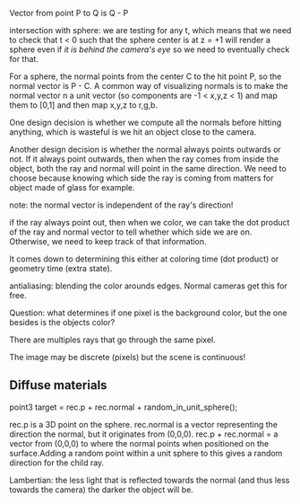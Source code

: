 Vector from point P to Q is Q - P

intersection with sphere: we are testing for any t, which means that we
need to check that t < 0 such that the sphere center is at z = +1 will
render a sphere even if *it is behind the camera's eye* so we
need to eventually check for that.

For a sphere, the normal points from the center C to the hit point P, so the normal vector is P - C. A common way of visualizing normals is to make the normal vector n a unit vector (so components are -1 < x,y,z < 1) and map them to [0,1] and then map x,y,z to r,g,b.

One design decision is whether we compute all the normals before hitting anything, which is wasteful is we hit an object close to the camera.

Another design decision is whether the normal always points outwards or not. If it always point outwards, then when the ray comes from inside the object, both the ray and normal will point in the same direction. We need to choose because knowing which side the ray is coming from matters for object made of glass for example.

note: the normal vector is independent of the ray's direction!

if the ray always point out, then when we color, we can take the dot product of the ray and normal vector to tell whether which side we are on. Otherwise, we need to keep track of that information.

It comes down to determining this either at coloring time (dot product) or geometry time (extra state).

antialiasing: blending the color arounds edges. Normal cameras get this for free.

Question: what determines if one pixel is the background color, but the one besides is the objects color?

There are multiples rays that go through the same pixel.

The image may be discrete (pixels) but the scene is continuous!

Diffuse materials
-----------------

point3 target = rec.p + rec.normal + random_in_unit_sphere();

rec.p is a 3D point on the sphere. rec.normal is a vector representing the direction the normal, but it originates from (0,0,0). rec.p + rec.normal = a vector from (0,0,0) to where the normal points when positioned on the surface.Adding a random point within a unit sphere to this gives a random direction for the child ray.

Lambertian: the less light that is reflected towards the normal (and thus less towards the camera) the darker the object will be.

